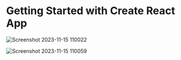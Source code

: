 # Getting Started with Create React App


![Screenshot 2023-11-15 110022](https://github.com/HannaFleming/language-translation-page-react/assets/124400864/0d446c10-21b1-44a6-b6e7-c922ab907aec)

![Screenshot 2023-11-15 110059](https://github.com/HannaFleming/language-translation-page-react/assets/124400864/3178396d-7f6e-41d9-b5e0-b6cd40d1e30b)

